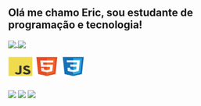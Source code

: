 ## Olá me chamo Eric, sou estudante de programação e tecnologia!

<a href="https://discord.com/users/1064162067919163485">
  <img height: "180em" align="center" src="https://github-readme-stats.vercel.app/api?username=uEriic&show_icons=true&theme=cobalt&include_all_commits=true&count_private=true&locale=pt-br" />
</a>
<a href="https://discord.com/users/1064162067919163485">
  <img height: "180em" align="center" src="https://github-readme-stats.vercel.app/api/top-langs/?username=uEriic&langs_count=16&layout=compact&theme=cobalt&locale=pt-br" />
</a>

<div style="display: inline_block"><br>
  <img align="center" alt="Eric-Js" height="40" width="50" src="https://raw.githubusercontent.com/devicons/devicon/master/icons/javascript/javascript-original.svg">
  <img align="center" alt="Eric-HTML" height="40" width="50" src="https://raw.githubusercontent.com/devicons/devicon/master/icons/html5/html5-original.svg">
  <img align="center" alt="Eric-CSS" height="40" width="50" src="https://raw.githubusercontent.com/devicons/devicon/master/icons/css3/css3-original.svg">
</div>
  
  ##
 
<div> 
  <a href="https://www.youtube.com/@ueriic" target="_blank"><img src="https://img.shields.io/badge/YouTube-FF0000?style=for-the-badge&logo=youtube&logoColor=white" target="_blank"></a>
  <a href="https://instagram.com/samp.eric" target="_blank"><img src="https://img.shields.io/badge/-Instagram-%23E4405F?style=for-the-badge&logo=instagram&logoColor=white" target="_blank"></a>
 <a href="https://discord.com/users/1064162067919163485" target="_blank"><img src="https://img.shields.io/badge/Discord-7289DA?style=for-the-badge&logo=discord&logoColor=white" target="_blank"></a> 
</div>
